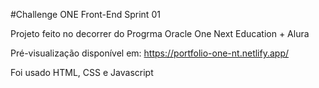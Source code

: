 #Challenge ONE Front-End Sprint 01

Projeto feito no decorrer do Progrma Oracle One Next Education + Alura

Pré-visualização disponível em: https://portfolio-one-nt.netlify.app/

Foi usado HTML, CSS e Javascript

